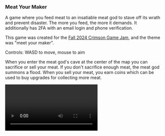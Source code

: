 ### Meat Your Maker
A game where you feed meat to an insatiable meat god to stave off its wrath and prevent disaster. The more you feed, the more it demands. It additionally has 2FA with an email login and phone verification.

This game was created for the [Fall 2024 Crimson Game Jam](https://itch.io/jam/crimson-game-jam-fall-2024), and the theme was "meet your maker".

Controls: WASD to move, mouse to aim 

When you enter the meat god's cave at the center of the map you can sacrifice or sell your meat. If you don't sacrifice enough meat, the meat god summons a flood. When you sell your meat, you earn coins which can be used to buy upgrades for collecting more meat.  


<video>https://youtu.be/EQUVW27AYjQ<iframe width="1280" height="720" src="https://www.youtube.com/embed/EQUVW27AYjQ" title="Meat Your Maker Login Demo" frameborder="0" allow="accelerometer; autoplay; clipboard-write; encrypted-media; gyroscope; picture-in-picture; web-share" referrerpolicy="strict-origin-when-cross-origin" allowfullscreen></iframe></video>

